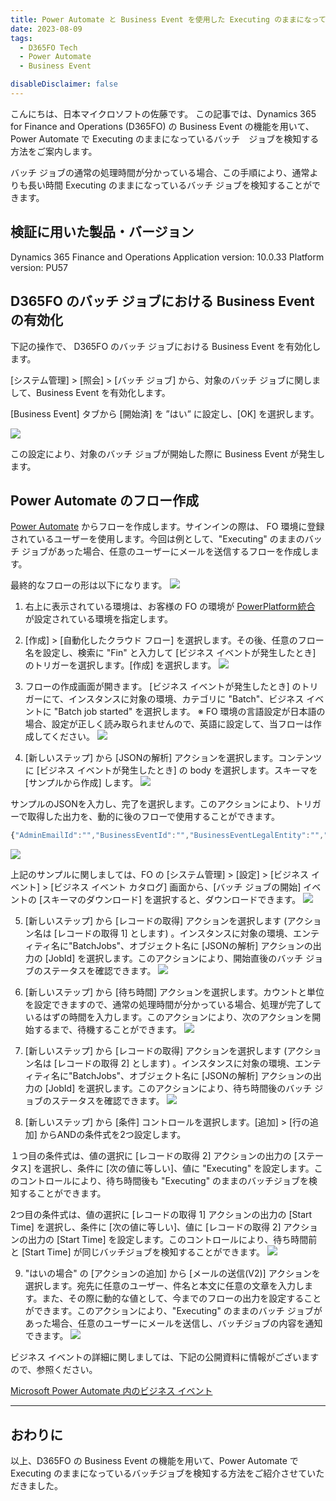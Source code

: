 ```yaml
---
title: Power Automate と Business Event を使用した Executing のままになっているバッチジョブの検知方法
date: 2023-08-09
tags:
  - D365FO Tech
  - Power Automate
  - Business Event

disableDisclaimer: false
---
```


こんにちは、日本マイクロソフトの佐藤です。
この記事では、Dynamics 365 for Finance and Operations (D365FO) の Business Event の機能を用いて、Power Automate で Executing のままになっているバッチ　ジョブを検知する方法をご案内します。

バッチ ジョブの通常の処理時間が分かっている場合、この手順により、通常よりも長い時間 Executing のままになっているバッチ ジョブを検知することができます。  

<!-- more -->
## 検証に用いた製品・バージョン
Dynamics 365 Finance and Operations
Application version: 10.0.33
Platform version: PU57

## D365FO のバッチ ジョブにおける Business Event の有効化
下記の操作で、 D365FO のバッチ ジョブにおける Business Event を有効化します。

[システム管理] > [照会] > [バッチ ジョブ] から、対象のバッチ ジョブに関しまして、Business Event を有効化します。

[Business Event] タブから [開始済] を ”はい” に設定し、[OK] を選択します。

![](./how-to-executingalert/executingalert01.png)

この設定により、対象のバッチ ジョブが開始した際に Business Event が発生します。

## Power Automate のフロー作成
[Power Automate](https://make.powerautomate.com/) からフローを作成します。サインインの際は、 FO 環境に登録されているユーザーを使用します。今回は例として、"Executing" のままのバッチ ジョブがあった場合、任意のユーザーにメールを送信するフローを作成します。

最終的なフローの形は以下になります。
![](./how-to-executingalert/executingalert12.png)

1. 右上に表示されている環境は、お客様の FO の環境が [PowerPlatform統合](https://learn.microsoft.com/ja-jp/dynamics365/fin-ops-core/dev-itpro/power-platform/enable-power-platform-integration) が設定されている環境を指定します。

2. [作成] > [自動化したクラウド フロー] を選択します。その後、任意のフロー名を設定し、検索に "Fin" と入力して [ビジネス イベントが発生したとき] のトリガーを選択します。[作成] を選択します。
![](./how-to-executingalert/executingalert02.png)

3. フローの作成画面が開きます。 [ビジネス イベントが発生したとき] のトリガーにて、インスタンスに対象の環境、カテゴリに "Batch"、ビジネス イベントに "Batch job started" を選択します。
※ FO 環境の言語設定が日本語の場合、設定が正しく読み取られませんので、英語に設定して、当フローは作成してください。
![](./how-to-executingalert/executingalert03.png)

4. [新しいステップ] から [JSONの解析] アクションを選択します。コンテンツに [ビジネス イベントが発生したとき] の body を選択します。スキーマを [サンプルから作成] します。
![](./how-to-executingalert/executingalert04.png)

サンプルのJSONを入力し、完了を選択します。このアクションにより、トリガーで取得した出力を、動的に後のフローで使用することができます。
```javascript
{"AdminEmailId":"","BusinessEventId":"","BusinessEventLegalEntity":"","ContextRecordSubject":"","ControlNumber":0,"EventId":"","EventTime":"/Date(-2208988800000)/","EventTimeIso8601":"1900-01-01T00:00:00Z","InitiatingUserAADObjectId":"{00000000-0000-0000-0000-000000000000}","JobDescription":"","JobEndUtcDateTime":"/Date(-2208988800000)/","JobExecutedByEmailId":"","JobId":0,"JobOwnerEmailId":"","JobStatus":"","MajorVersion":0,"MinorVersion":0,"ParentContextRecordSubjects":null}
```
![](./how-to-executingalert/executingalert05.png)

上記のサンプルに関しましては、FO の [システム管理] > [設定] > [ビジネス イベント] > [ビジネス イベント カタログ] 画面から、[バッチ ジョブの開始] イベントの [スキーマのダウンロード] を選択すると、ダウンロードできます。
![](./how-to-executingalert/executingalert06.png)

5. [新しいステップ] から [レコードの取得] アクションを選択します (アクション名は [レコードの取得 1] とします) 。インスタンスに対象の環境、エンティティ名に"BatchJobs"、オブジェクト名に [JSONの解析] アクションの出力の [JobId] を選択します。このアクションにより、開始直後のバッチ ジョブのステータスを確認できます。
![](./how-to-executingalert/executingalert07.png)

6. [新しいステップ] から [待ち時間] アクションを選択します。カウントと単位を設定できますので、通常の処理時間が分かっている場合、処理が完了しているはずの時間を入力します。このアクションにより、次のアクションを開始するまで、待機することができます。
![](./how-to-executingalert/executingalert08.png)

7. [新しいステップ] から [レコードの取得] アクションを選択します (アクション名は [レコードの取得 2] とします) 。インスタンスに対象の環境、エンティティ名に"BatchJobs"、オブジェクト名に [JSONの解析] アクションの出力の [JobId] を選択します。このアクションにより、待ち時間後のバッチ ジョブのステータスを確認できます。
![](./how-to-executingalert/executingalert09.png)

8.  [新しいステップ] から [条件] コントロールを選択します。[追加] > [行の追加] からANDの条件式を2つ設定します。

１つ目の条件式は、値の選択に [レコードの取得 2] アクションの出力の [ステータス] を選択し、条件に [次の値に等しい]、値に "Executing" を設定します。このコントロールにより、待ち時間後も "Executing" のままのバッチジョブを検知することができます。

2つ目の条件式は、値の選択に [レコードの取得 1] アクションの出力の [Start Time] を選択し、条件に [次の値に等しい]、値に [レコードの取得 2] アクションの出力の [Start Time] を設定します。このコントロールにより、待ち時間前と [Start Time] が同じバッチジョブを検知することができます。
![](./how-to-executingalert/executingalert10.png)

9. "はいの場合" の [アクションの追加] から [メールの送信(V2)] アクションを選択します。宛先に任意のユーザー、件名と本文に任意の文章を入力します。また、その際に動的な値として、今までのフローの出力を設定することができます。このアクションにより、"Executing" のままのバッチ ジョブがあった場合、任意のユーザーにメールを送信し、バッチジョブの内容を通知できます。
![](./how-to-executingalert/executingalert11.png)

ビジネス イベントの詳細に関しましては、下記の公開資料に情報がございますので、参照ください。

[Microsoft Power Automate 内のビジネス イベント](https://learn.microsoft.com/ja-jp/dynamics365/fin-ops-core/dev-itpro/business-events/business-events-flow)

---
## おわりに  
以上、D365FO の Business Event の機能を用いて、Power Automate で Executing のままになっているバッチジョブを検知する方法をご紹介させていただきました。
